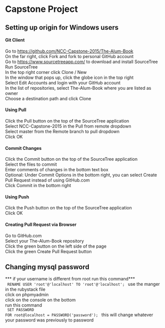 # Capstone Project

## Setting up origin for Windows users

#### Git Client
Go to https://github.com/NCC-Capstone-2015/The-Alum-Book<br>
On the far right, click Fork and fork to personal GitHub account<br>
Go to https://www.sourcetreeapp.com/ to download and install SourceTree<br>
Run SourceTree<br>
In the top right corner click Clone / New<br>
In the window that pops up, click the globe icon in the top right<br>
Select Edit Accounts and login with your GitHub account<br>
In the list of repositories, select The-Alum-Book where you are listed as owner<br>
Choose a destination path and click Clone<br>

#### Using Pull
Click the Pull button on the top of the SourceTree application<br>
Select NCC-Capstone-2015 in the Pull from remote dropdown<br>
Select master from the Remote branch to pull dropdown<br>
Click OK<br>

#### Commit Changes
Click the Commit button on the top of the SourceTree application<br>
Select the files to commit<br>
Enter comments of changes in the bottom text box<br>
Optional: Under Commit Options in the bottom right, you can select Create Pull Request instead of using GitHub.com<br>
Click Commit in the bottom right<br>

#### Using Push
Click the Push button on the top of the SourceTree application<br>
Click OK<br>

#### Creating Pull Request via Browser
Go to GitHub.com<br>
Select your The-Alum-Book repository<br>
Click the green button on the left side of the page<br>
Click the green Create Pull Request button<br>


## Changing mysql password
*** if your username is different from root run this command***<br>
<code>
RENAME USER 'root'@'localhost' TO 'root'@'localhost';
</code>
use the manger in the rubystack file <br>
click on phpmyadmin <br>
click on the console on the bottom <br>
run this command <br>
<code>
SET PASSWORD FOR root@localhost = PASSWORD('password');
</code>
this will change whatever your password was previously to password
